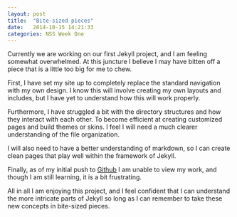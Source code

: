 ```yaml
---
layout: post
title:  "Bite-sized pieces"
date:   2014-10-15 14:21:33
categories: NSS Week One
---
```


Currently we are working on our first Jekyll project, and I am feeling somewhat overwhelmed. At this juncture I believe I may have bitten off a piece that is a little too big for me to chew.

First, I have set my site up to completely replace the standard navigation with my own design. I know this will involve creating my own layouts and includes, but I have yet to understand how this will work properly.

Furthermore, I have struggled a bit with the directory structures and how they interact with each other. To become efficient at creating customized pages and build themes or skins. I feel I will need a much clearer understanding of the file organization.

I will also need to have a better understanding of markdown, so I can create clean pages that play well within the framework of Jekyll.

Finally, as of my initial push to [Github](https://github.com/gregkorte/gregkorte.github.io) I am unable to view my work, and though I am still learning, it is a bit frustrating.

All in all I am enjoying this project, and I feel confident that I can understand the more intricate parts of Jekyll so long as I can remember to take these new concepts in bite-sized pieces.